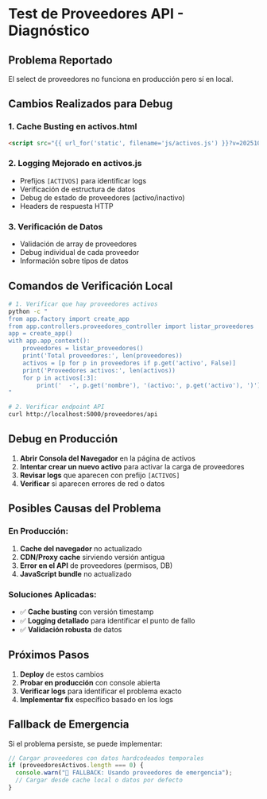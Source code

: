 # Test de Proveedores API - Diagnóstico

## Problema Reportado

El select de proveedores no funciona en producción pero sí en local.

## Cambios Realizados para Debug

### 1. Cache Busting en activos.html

```html
<script src="{{ url_for('static', filename='js/activos.js') }}?v=20251012_proveedores_fix"></script>
```

### 2. Logging Mejorado en activos.js

- Prefijos `[ACTIVOS]` para identificar logs
- Verificación de estructura de datos
- Debug de estado de proveedores (activo/inactivo)
- Headers de respuesta HTTP

### 3. Verificación de Datos

- Validación de array de proveedores
- Debug individual de cada proveedor
- Información sobre tipos de datos

## Comandos de Verificación Local

```bash
# 1. Verificar que hay proveedores activos
python -c "
from app.factory import create_app
from app.controllers.proveedores_controller import listar_proveedores
app = create_app()
with app.app_context():
    proveedores = listar_proveedores()
    print('Total proveedores:', len(proveedores))
    activos = [p for p in proveedores if p.get('activo', False)]
    print('Proveedores activos:', len(activos))
    for p in activos[:3]:
        print('  -', p.get('nombre'), '(activo:', p.get('activo'), ')')
"

# 2. Verificar endpoint API
curl http://localhost:5000/proveedores/api
```

## Debug en Producción

1. **Abrir Consola del Navegador** en la página de activos
2. **Intentar crear un nuevo activo** para activar la carga de proveedores
3. **Revisar logs** que aparecen con prefijo `[ACTIVOS]`
4. **Verificar** si aparecen errores de red o datos

## Posibles Causas del Problema

### En Producción:

1. **Cache del navegador** no actualizado
2. **CDN/Proxy cache** sirviendo versión antigua
3. **Error en el API** de proveedores (permisos, DB)
4. **JavaScript bundle** no actualizado

### Soluciones Aplicadas:

- ✅ **Cache busting** con versión timestamp
- ✅ **Logging detallado** para identificar el punto de fallo
- ✅ **Validación robusta** de datos

## Próximos Pasos

1. **Deploy** de estos cambios
2. **Probar en producción** con console abierta
3. **Verificar logs** para identificar el problema exacto
4. **Implementar fix** específico basado en los logs

## Fallback de Emergencia

Si el problema persiste, se puede implementar:

```javascript
// Cargar proveedores con datos hardcodeados temporales
if (proveedoresActivos.length === 0) {
  console.warn("🚨 FALLBACK: Usando proveedores de emergencia");
  // Cargar desde cache local o datos por defecto
}
```
